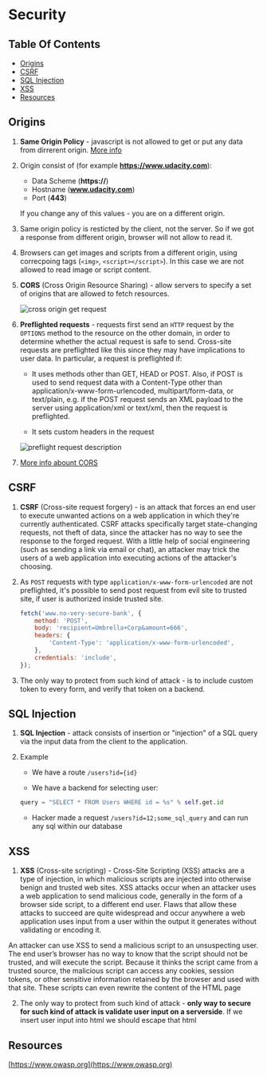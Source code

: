 # Security

## Table Of Contents

- [Origins](#origins)
- [CSRF](#csrf)
- [SQL Injection](#sql-injection)
- [XSS](#xss)
- [Resources](#resources)

## Origins

1. **Same Origin Policy** - javascript is not allowed to get or put any data from dirrerent origin. [More info](https://www.w3.org/Security/wiki/Same_Origin_Policy)

2. Origin consist of (for example **https://www.udacity.com**):
    * Data Scheme (**https://**)
    * Hostname (**www.udacity.com**)
    * Port (**443**)

    If you change any of this values - you are on a different origin.

3. Same origin policy is resticted by the client, not the server. So if we got a response from different origin, browser will not allow to read it.

4. Browsers can get images and scripts from a different origin, using correcpoing tags (`<img>`, `<script></script>`). In this case we are not allowed to read image or script content.

5. **CORS** (Cross Origin Resource Sharing) - allow servers to specify a set of origins that are allowed to fetch resources.

    ![cross  origin get request](https://mdn.mozillademos.org/files/14293/simple_req.png)

6. **Preflighted requests** - requests first send an `HTTP` request by the `OPTIONS` method to the resource on the other domain, in order to determine whether the actual request is safe to send. Cross-site requests are preflighted like this since they may have implications to user data. In particular, a request is preflighted if:

    * It uses methods other than GET, HEAD or POST. Also, if POST is used to send request data with a Content-Type other than application/x-www-form-urlencoded, multipart/form-data, or text/plain, e.g. if the POST request sends an XML payload to the server using application/xml or text/xml, then the request is preflighted.

    * It sets custom headers in the request

    ![preflight request description](https://mdn.mozillademos.org/files/14289/prelight.png)

7. [More info abount CORS](https://developer.mozilla.org/en-US/docs/Web/HTTP/Access_control_CORS)

## CSRF

1. **CSRF** (Cross-site request forgery) - is an attack that forces an end user to execute unwanted actions on a web application in which they're currently authenticated. CSRF attacks specifically target state-changing requests, not theft of data, since the attacker has no way to see the response to the forged request. With a little help of social engineering (such as sending a link via email or chat), an attacker may trick the users of a web application into executing actions of the attacker's choosing.

2. As `POST` requests with type `application/x-www-form-urlencoded` are not preflighted, it's possible to send post request from evil site to trusted site, if user is authorized inside trusted site.

    ```javascript
    fetch('www.no-very-secure-bank', {
        method: 'POST',
        body: 'recipient=Umbrella+Corp&amount=666',
        headers: {
            'Content-Type': 'application/x-www-form-urlencoded',
        },
        credentials: 'include',
    });
    ```

3. The only way to protect from such kind of attack - is to include custom token to every form, and verify that token on a backend.

## SQL Injection

1. **SQL Injection** - attack consists of insertion or "injection" of a SQL query via the input data from the client to the application.

2. Example

    * We have a route `/users?id={id}`

    * We have a backend for selecting user:

    ```python
    query = "SELECT * FROM Users WHERE id = %s" % self.get.id
    ```

    * Hacker made a request `/users?id=12;some_sql_query` and can run any sql within our database


## XSS

1. **XSS** (Cross-site scripting) - Cross-Site Scripting (XSS) attacks are a type of injection, in which malicious scripts are injected into otherwise benign and trusted web sites. XSS attacks occur when an attacker uses a web application to send malicious code, generally in the form of a browser side script, to a different end user. Flaws that allow these attacks to succeed are quite widespread and occur anywhere a web application uses input from a user within the output it generates without validating or encoding it.

An attacker can use XSS to send a malicious script to an unsuspecting user. The end user’s browser has no way to know that the script should not be trusted, and will execute the script. Because it thinks the script came from a trusted source, the malicious script can access any cookies, session tokens, or other sensitive information retained by the browser and used with that site. These scripts can even rewrite the content of the HTML page

2. The only way to protect from such kind of attack - **only way to secure for such kind of attack is validate user input on a serverside**. If we insert user input into html we should escape that html

## Resources

[https://www.owasp.org](https://www.owasp.org)